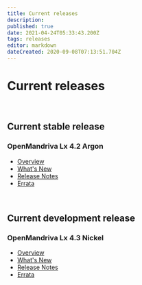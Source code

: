 ```yaml
---
title: Current releases
description: 
published: true
date: 2021-04-24T05:33:43.200Z
tags: releases
editor: markdown
dateCreated: 2020-09-08T07:13:51.704Z
---
```


# Current releases
<br>

## Current stable release
### OpenMandriva Lx 4.2 Argon
- [Overview](/releases/omlx42/)
- [What's New](/releases/omlx42/new)
- [Release Notes](/releases/omlx42/notes)
- [Errata](/releases/omlx42/errata)
<br>

## Current development release
### OpenMandriva Lx 4.3 Nickel
- [Overview](/releases/omlx43)
- [What's New](/releases/omlx43/new)
- [Release Notes](/releases/omlx43/notes)
- [Errata](/releases/omlx43/errata)
<br>
